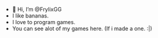 - 👋 Hi, I’m @FrylixGG
- I like bananas.
- I love to program games.
- You can see alot of my games here. (If i made a one. :|)
